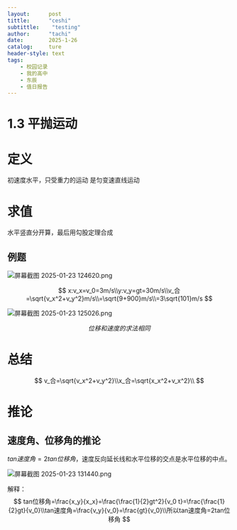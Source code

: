 ```yaml
---
layout:      post
tittle:      "ceshi"
subtittle:    "testing"
author:      "tachi"
date:        2025-1-26
catalog:     ture
header-style: text
tags: 
    - 校园记录
    - 我的高中
    - 东辰
    - 值日报告
---
```


# 1.3 平抛运动

# 定义

初速度水平，只受重力的运动
是匀变速直线运动

# 求值

水平竖直分开算，最后用勾股定理合成

## 例题

![屏幕截图 2025-01-23 124620.png](%25E5%25B1%258F%25E5%25B9%2595%25E6%2588%25AA%25E5%259B%25BE_2025-01-23_124620.png)

$$
x:v_x=v_0=3m/s\\y:v_y=gt=30m/s\\v_合=\sqrt{v_x^2+v_y^2}m/s\\=\sqrt{9+900}m/s\\=3\sqrt{101}m/s
$$

![屏幕截图 2025-01-23 125026.png](%25E5%25B1%258F%25E5%25B9%2595%25E6%2588%25AA%25E5%259B%25BE_2025-01-23_125026.png)

$$
位移和速度的求法相同
$$

# 总结

$$
v_合=\sqrt{v_x^2+v_y^2}\\x_合=\sqrt{x_x^2+v_x^2}\\
$$

# 推论

## 速度角、位移角的推论

$tan速度角=2tan位移角$，速度反向延长线和水平位移的交点是水平位移的中点。

![屏幕截图 2025-01-23 131440.png](%25E5%25B1%258F%25E5%25B9%2595%25E6%2588%25AA%25E5%259B%25BE_2025-01-23_131440.png)

解释：
$$
tan位移角=\frac{x_y}{x_x}=\frac{\frac{1}{2}gt^2}{v_0 t}=\frac{\frac{1}{2}gt}{v_0}\\tan速度角=\frac{v_y}{v_0}=\frac{gt}{v_0}\\所以tan速度角=2tan位移角
$$
